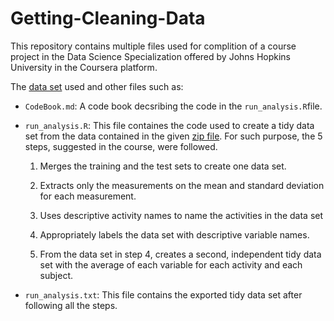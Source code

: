 # Getting-Cleaning-Data

This repository contains multiple files used for complition of a course project in the Data Science Specialization offered by Johns Hopkins University in the Coursera platform. 

The [data set](https://d396qusza40orc.cloudfront.net/getdata%2Fprojectfiles%2FUCI%20HAR%20Dataset.zip) used and other files such as: 

* `CodeBook.md`: A code book decsribing the code in the `run_analysis.R`file.

* `run_analysis.R`: This file containes the code used to create a tidy data set from the data contained in the given [zip file](https://d396qusza40orc.cloudfront.net/getdata%2Fprojectfiles%2FUCI%20HAR%20Dataset.zip). For such purpose, the 5 steps, suggested in the course, were followed.

  1. Merges the training and the test sets to create one data set.
  
  2. Extracts only the measurements on the mean and standard deviation for each measurement.
  
  3. Uses descriptive activity names to name the activities in the data set
  
  4. Appropriately labels the data set with descriptive variable names.
  
  5. From the data set in step 4, creates a second, independent tidy data set with the average of each variable for each activity and each subject.

* `run_analysis.txt`: This file contains the exported tidy data set after following all the steps. 
